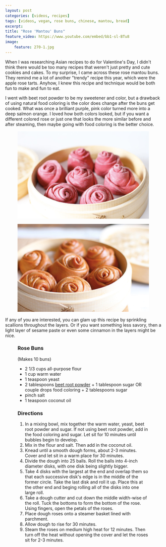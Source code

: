 ```yaml
---
layout: post
categories: [videos, recipes]
tags: [videos, vegan, rose buns, chinese, mantou, bread]
excerpt: 
title: "Rose 'Mantou' Buns"
feature_video: https://www.youtube.com/embed/bb1-sl-BTu8
image:
    feature: 270-1.jpg
---
```


When I was researching Asian recipes to do for Valentine's Day, I didn't think there would be too many recipes that weren't just pretty and cute cookies and cakes.  To my surprise, I came across these rose mantou buns.  They remind me a lot of another "trendy" recipe this year, which were the apple rose tarts.  Anyhow, I knew this recipe and technique would be both fun to make and fun to eat.  

I went with beet root powder to be my sweetener and color, but a drawback of using natural food coloring is the color does change after the buns get cooked.  What was once a brilliant purple, pink color turned more into a deep salmon orange.  I loved how both colors looked, but if you want a different colored rose or just one that looks the more similar before and after steaming, then maybe going with food coloring is the better choice.

<figure>
    <img src="/images/270-2.jpg">
</figure> 

<figure>
    <img src="/images/270-3.jpg">
</figure> 

If any of you are interested, you can glam up this recipe by sprinkling scallions throughout the layers.  Or if you want something less savory, then a light layer of sesame paste or even some cinnamon in the layers might be nice.

<figure class="ingredients" markdown="1">

### Rose Buns
(Makes 10 buns)

- 2 1/3 cups all-purpose flour
- 1 cup warm water
- 1 teaspoon yeast
- 2 tablespoons [beet root powder](http://amzn.to/2k6MTyu) + 1 tablespoon sugar OR couple drops food coloring + 2 tablespoons sugar
- pinch salt
- 1 teaspoon coconut oil 

</figure>

<figure class="directions" markdown="1">

### Directions

1. In a mixing bowl, mix together the warm water, yeast, beet root powder and sugar.  If not using beet root powder, add in the food coloring and sugar.  Let sit for 10 minutes until bubbles begin to develop.
2. Mix in the flour and salt.  Then add in the coconut oil.
3. Knead until a smooth dough forms, about 2-3 minutes.  Cover and let sit in a warm place for 30 minutes.
4. Divide the dough into 25 balls.  Roll the balls into 4-inch diameter disks, with one disk being slightly bigger.
5. Take 4 disks with the largest at the end and overlap them so that each successive disk's edge is in the middle of the former circle.  Take the last disk and roll it up.  Place this at the other end and beging rolling all of the disks into one large roll.
5. Take a dough cutter and cut down the middle width-wise of the roll.  Tuck the bottoms to form the bottom of the rose.  Using fingers, open the petals of the roses.
6. Place dough roses onto a steamer basket lined with parchment.
7. Allow dough to rise for 30 minutes.
8. Steam the roses on medium high heat for 12 minutes.  Then turn off the heat without opening the cover and let the roses sit for 2-3 minutes.

</figure>
